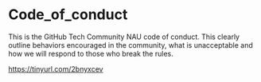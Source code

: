 # Code_of_conduct
This is the GitHub Tech Community NAU code of conduct. This clearly outline behaviors encouraged in the community, what is unacceptable and how we will respond to those who break the rules.

https://tinyurl.com/2bnyxcev
